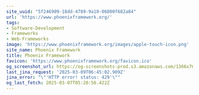 ```yaml
---
site_uuid: "5f246909-18dd-4789-9a10-06800f682a84"
url: 'https://www.phoenixframework.org/'
tags:
- Software-Development
- Frameworks
- Web-Frameworks
image: 'https://www.phoenixframework.org/images/apple-touch-icon.png'
site_name: Phoenix Framework
title: Phoenix Framework
favicon: 'https://www.phoenixframework.org/favicon.ico'
og_screenshot_url: https://og-screenshots-prod.s3.amazonaws.com/1366x768/80/false/e847545065c31c94439a04c9fb3349e96f1b6634c374838c113f00912b289a94.jpeg
last_jina_request: '2025-03-09T06:45:02.909Z'
jina_error: "\"'HTTP error! status: 429'\""
og_last_fetch: 2025-03-07T05:20:56.422Z
---
```


